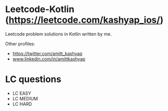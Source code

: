 # Leetcode-Kotlin (https://leetcode.com/kashyap_ios/)
Leetcode problem solutions in Kotlin written by me. 

Other profiles:

* https://twitter.com/amitt_kashyap
* www.linkedin.com/in/amittkashyap


# LC questions 

* LC EASY
* LC MEDIUM 
* LC HARD
